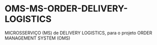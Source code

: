 # OMS-MS-ORDER-DELIVERY-LOGISTICS
MICROSSERVIÇO (MS) de DELIVERY LOGISTICS, para o projeto ORDER MANAGEMENT SYSTEM (OMS)
